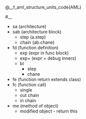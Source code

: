 @__f_aml_structure_units_code(AML)

\#__

- sa (architecture)
- sab (architecture block) 
    - step (a.step)
    - chain (ab.chane)
- fd (function definition)
    - exp (expr in func block)
    - exp+ (expr + debug inners)
    - bl 
        - step
        - chane
- fe (function return extends class)
- fc (function call)
    - single
    - out chain
    - in chain
- me (method of object)
  - modified object - return this 